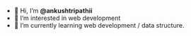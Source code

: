 - 👋 Hi, I’m **@ankushtripathii**
- 👀 I’m interested in web development
- 🌱 I’m currently learning web development / data structure.
<!---
ankushtripathii/ankushtripathii is a ✨ special ✨ repository because its `README.md` (this file) appears on your GitHub profile.
You can click the Preview link to take a look at your changes.
--->
